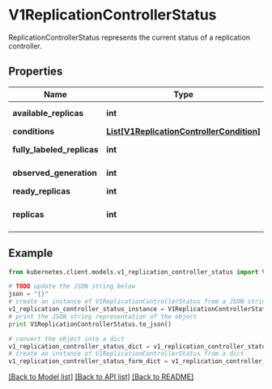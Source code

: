 # V1ReplicationControllerStatus

ReplicationControllerStatus represents the current status of a replication controller.

## Properties
Name | Type | Description | Notes
------------ | ------------- | ------------- | -------------
**available_replicas** | **int** | The number of available replicas (ready for at least minReadySeconds) for this replication controller. | [optional] 
**conditions** | [**List[V1ReplicationControllerCondition]**](V1ReplicationControllerCondition.md) | Represents the latest available observations of a replication controller&#39;s current state. | [optional] 
**fully_labeled_replicas** | **int** | The number of pods that have labels matching the labels of the pod template of the replication controller. | [optional] 
**observed_generation** | **int** | ObservedGeneration reflects the generation of the most recently observed replication controller. | [optional] 
**ready_replicas** | **int** | The number of ready replicas for this replication controller. | [optional] 
**replicas** | **int** | Replicas is the most recently observed number of replicas. More info: https://kubernetes.io/docs/concepts/workloads/controllers/replicationcontroller#what-is-a-replicationcontroller | 

## Example

```python
from kubernetes.client.models.v1_replication_controller_status import V1ReplicationControllerStatus

# TODO update the JSON string below
json = "{}"
# create an instance of V1ReplicationControllerStatus from a JSON string
v1_replication_controller_status_instance = V1ReplicationControllerStatus.from_json(json)
# print the JSON string representation of the object
print V1ReplicationControllerStatus.to_json()

# convert the object into a dict
v1_replication_controller_status_dict = v1_replication_controller_status_instance.to_dict()
# create an instance of V1ReplicationControllerStatus from a dict
v1_replication_controller_status_form_dict = v1_replication_controller_status.from_dict(v1_replication_controller_status_dict)
```
[[Back to Model list]](../README.md#documentation-for-models) [[Back to API list]](../README.md#documentation-for-api-endpoints) [[Back to README]](../README.md)


